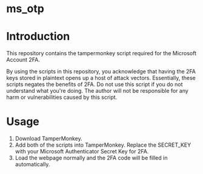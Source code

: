 # ms_otp

# Introduction
This repository contains the tampermonkey script required for the Microsoft Account 2FA.

By using the scripts in this repository, you acknowledge that having the 2FA keys stored in plaintext opens up a host of attack vectors. Essentially, these scripts negates the benefits of 2FA. Do not use this script if you do not understand what you're doing.
The author will not be responsible for any harm or vulnerabilities caused by this script.

# Usage
1. Download TamperMonkey.
2. Add both of the scripts into TamperMonkey. Replace the SECRET_KEY with your Microsoft Authenticator Secret Key for 2FA.
3. Load the webpage normally and the 2FA code will be filled in automatically.